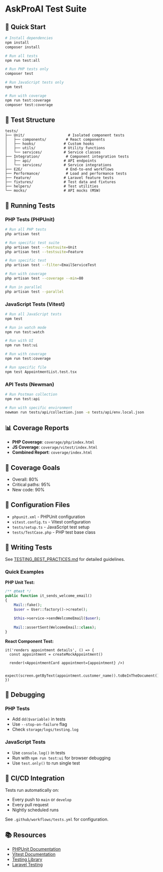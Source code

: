 # AskProAI Test Suite

## 🚀 Quick Start

```bash
# Install dependencies
npm install
composer install

# Run all tests
npm run test:all

# Run PHP tests only
composer test

# Run JavaScript tests only
npm test

# Run with coverage
npm run test:coverage
composer test:coverage
```

## 📁 Test Structure

```
tests/
├── Unit/                    # Isolated component tests
│   ├── components/         # React components
│   ├── hooks/             # Custom hooks
│   ├── utils/             # Utility functions
│   └── services/          # Service classes
├── Integration/            # Component integration tests
│   ├── api/               # API endpoints
│   └── services/          # Service integrations
├── E2E/                    # End-to-end workflows
├── Performance/            # Load and performance tests
├── Feature/               # Laravel feature tests
├── fixtures/              # Test data and fixtures
├── helpers/               # Test utilities
└── mocks/                 # API mocks (MSW)
```

## 🧪 Running Tests

### PHP Tests (PHPUnit)

```bash
# Run all PHP tests
php artisan test

# Run specific test suite
php artisan test --testsuite=Unit
php artisan test --testsuite=Feature

# Run specific test
php artisan test --filter=EmailServiceTest

# Run with coverage
php artisan test --coverage --min=80

# Run in parallel
php artisan test --parallel
```

### JavaScript Tests (Vitest)

```bash
# Run all JavaScript tests
npm test

# Run in watch mode
npm run test:watch

# Run with UI
npm run test:ui

# Run with coverage
npm run test:coverage

# Run specific file
npm test AppointmentList.test.tsx
```

### API Tests (Newman)

```bash
# Run Postman collection
npm run test:api

# Run with specific environment
newman run tests/api/collection.json -e tests/api/env.local.json
```

## 📊 Coverage Reports

- **PHP Coverage**: `coverage/php/index.html`
- **JS Coverage**: `coverage/vitest/index.html`
- **Combined Report**: `coverage/index.html`

## 🎯 Coverage Goals

- Overall: 80%
- Critical paths: 95%
- New code: 90%

## 🔧 Configuration Files

- `phpunit.xml` - PHPUnit configuration
- `vitest.config.ts` - Vitest configuration
- `tests/setup.ts` - JavaScript test setup
- `tests/TestCase.php` - PHP test base class

## 📝 Writing Tests

See [TESTING_BEST_PRACTICES.md](./TESTING_BEST_PRACTICES.md) for detailed guidelines.

### Quick Examples

**PHP Unit Test:**
```php
/** @test */
public function it_sends_welcome_email()
{
    Mail::fake();
    $user = User::factory()->create();
    
    $this->service->sendWelcomeEmail($user);
    
    Mail::assertSent(WelcomeEmail::class);
}
```

**React Component Test:**
```tsx
it('renders appointment details', () => {
  const appointment = createMockAppointment()
  
  render(<AppointmentCard appointment={appointment} />)
  
  expect(screen.getByText(appointment.customer_name)).toBeInTheDocument()
})
```

## 🐛 Debugging

### PHP Tests
- Add `dd($variable)` in tests
- Use `--stop-on-failure` flag
- Check `storage/logs/testing.log`

### JavaScript Tests
- Use `console.log()` in tests
- Run with `npm run test:ui` for browser debugging
- Use `test.only()` to run single test

## 🚦 CI/CD Integration

Tests run automatically on:
- Every push to `main` or `develop`
- Every pull request
- Nightly scheduled runs

See `.github/workflows/tests.yml` for configuration.

## 📚 Resources

- [PHPUnit Documentation](https://phpunit.de/documentation.html)
- [Vitest Documentation](https://vitest.dev/)
- [Testing Library](https://testing-library.com/)
- [Laravel Testing](https://laravel.com/docs/testing)